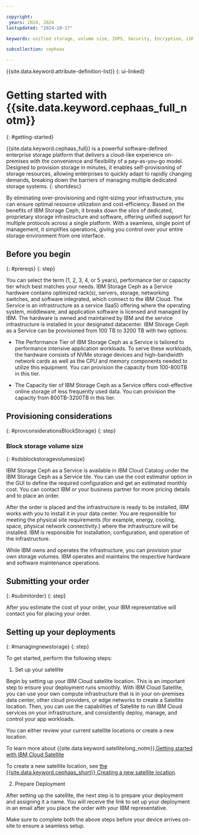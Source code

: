 ```yaml
---

copyright:
 years: 2024, 2024
lastupdated: "2024-10-17"

keywords: unified storage, volume size, IOPS, Security, Encryption, LUN, secondary storage, mount storage, provision storage, iSCSI, MPIO, redundant

subcollection: cephaas

---
```

{{site.data.keyword.attribute-definition-list}}
{: ui-linked}

# Getting started with {{site.data.keyword.cephaas_full_notm}}
{: #getting-started}

{{site.data.keyword.cephaas_full}} is a powerful software-defined enterprise storage platform that delivers a cloud-like experience on-premises with the convenience and flexibility of a pay-as-you-go model. Designed to provision storage in minutes, it enables self-provisioning of storage resources, allowing enterprises to quickly adapt to rapidly changing demands, breaking down the barriers of managing multiple dedicated storage systems.
{: shortdesc}

By eliminating over-provisioning and right-sizing your infrastructure, you can ensure optimal resource utilization and cost-efficiency. Based on the benefits of IBM Storage Ceph, it breaks down the silos of dedicated, proprietary storage infrastructure and software, offering unified support for multiple protocols across a single platform. With a seamless, single point of management, it simplifies operations, giving you control over your entire storage environment from one interface.


## Before you begin
{: #prereqs}
{: step}

You can select the term (1, 2, 3, 4, or 5 years), performance tier or capacity tier which best matches your needs. IBM Storage Ceph as a Service hardware contains optimized rack(s), servers, storage, networking switches, and software integrated, which connect to the IBM Cloud.
The Service is an infrastructure as a service (IaaS) offering where the operating system, middleware, and application software is licensed and managed by IBM. The hardware is owned and maintained by IBM and the service infrastructure is installed in your designated datacenter.
IBM Storage Ceph as a Service can be provisioned from 100 TB to 3200 TB with two options:

- The Performance Tier of IBM Storage Ceph as a Service is tailored to performance intensive application workloads. To serve these workloads, the hardware consists of NVMe storage devices and high-bandwidth network cards as well as the CPU and memory components needed to utilize this equipment. You can provision the capacity from 100-800TB in this tier. 

- The Capacity tier of IBM Storage Ceph as a Service offers cost-effective online storage of less frequently used data. You can provision the capacity from 800TB-3200TB in this tier. 



## Provisioning considerations
{: #provconsiderationsBlockStorage}
{: step}

### Block storage volume size
{: #sdsblockstoragevolumesize}

IBM Storage Ceph as a Service is available in IBM Cloud Catalog under the IBM Storage Ceph as a Service tile. You can use the cost estimator option in the GUI to define the required configuration and get an estimated monthly cost. You can contact IBM or your business partner for more pricing details and to place an order.

After the order is placed and the infrastructure is ready to be installed, IBM works with you to install it in your data center. You are responsible for meeting the physical site requirements (for example, energy, cooling, space, physical network connectivity.) where the infrastructure will be installed. IBM is responsible for installation, configuration, and operation of the infrastructure.

While IBM owns and operates the infrastructure, you can provision your own storage volumes. IBM operates and maintains the respective hardware and software maintenance operations.


## Submitting your order
{: #submitorder}
{: step}

After you estimate the cost of your order, your IBM representative will contact you for placing your order. 


## Setting up your deployments
{: #managingnewstorage}
{: step}

To get started, perform the following steps:

1. Set up your satellite 

Begin by setting up your IBM Cloud satellite location. This is an important step to ensure your deployment runs smoothly. With IBM Cloud Satellite, you can use your own compute infrastructure that is in your on-premises data center, other cloud providers, or edge networks to create a Satellite location. Then, you can use the capabilities of Satellite to run IBM Cloud services on your infrastructure, and consistently deploy, manage, and control your app workloads. 

You can either review your current satellite locations or create a new location. 


To learn more about {{site.data.keyword.satellitelong_notm}},[Getting started with IBM Cloud Satellite](/docs/satellite?topic=satellite-getting-started)

To create a new satellite location, see [the {{site.data.keyword.cephaas_short}} Creating a new satellite location](/docs/cephaas?topic=cephaas-creating-anew-satellite-location).


2. Prepare Deployment

After setting up the satellite, the next step is to prepare your deployment and assigning  it a name. You will receive the link to set up your deployment in an email after you place the order with your IBM representative. 

Make sure to complete both the above steps before your device arrives on-site to ensure a seamless setup.
